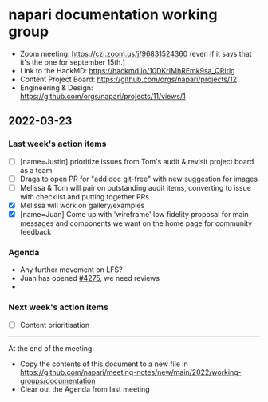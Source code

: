 # napari documentation working group

- Zoom meeting: https://czi.zoom.us/j/96831524360 (even if it says that it's the one for september 15th.)
- Link to the HackMD: https://hackmd.io/10DKrIMhREmk9sa_QRirlg
- Content Project Board: https://github.com/orgs/napari/projects/12
- Engineering & Design: https://github.com/orgs/napari/projects/11/views/1

## 2022-03-23


### Last week's action items

- [ ] [name=Justin] prioritize issues from Tom's audit & revisit project board as a team
- [ ] Draga to open PR for "add doc git-free" with new suggestion for images
- [ ] Melissa & Tom will pair on outstanding audit items, converting to issue with checklist and putting together PRs
- [x] Melissa will work on gallery/examples
- [x] [name=Juan] Come up with 'wireframe' low fidelity proposal for main messages and components we want on the home page for community feedback

### Agenda

- Any further movement on LFS?
- Juan has opened [#4275](https://github.com/napari/napari/pull/4275), we need reviews
- 

### Next week's action items

- [ ] Content prioritisation
------


At the end of the meeting:
- Copy the contents of this document to a new file in https://github.com/napari/meeting-notes/new/main/2022/working-groups/documentation
- Clear out the Agenda from last meeting
